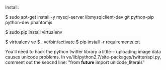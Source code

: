 Install:

$ sudo apt-get install -y mysql-server libmysqlclient-dev git python-pip python-dev phantomjs

$ sudo pip install virtualenv

$ virtualenv ve
$ . ve/bin/activate
$ pip install -r requirements.txt

You'll need to hack the python twitter library a little-- uploading image data causes unicode problems.
In ve/lib/python2.7/site-packages/twitter/api.py, comment out the seocnd line: "from __future__ import unicode_literals"

